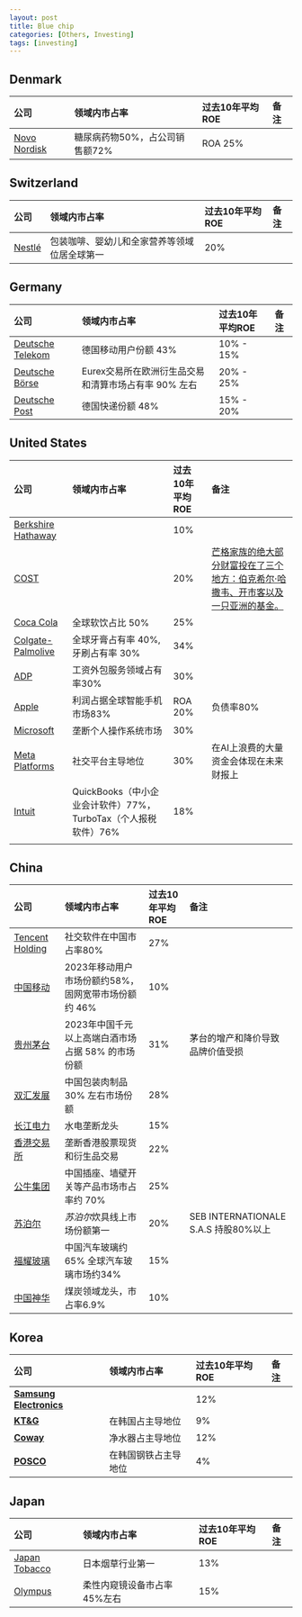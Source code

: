 ```yaml
---
layout: post
title: Blue chip
categories: [Others, Investing]
tags: [investing]
---
```




## Denmark

| 公司                                                         | 领域内市占率                   | 过去10年平均ROE | 备注 |
| :----------------------------------------------------------- | :----------------------------- | :-------------- | :--- |
| [Novo Nordisk](https://companiesmarketcap.com/novo-nordisk/pe-ratio/) | 糖尿病药物50%，占公司销售额72% | ROA 25%         |      |



## Switzerland

| 公司                                                     | 领域内市占率                                 | 过去10年平均ROE | 备注 |
| :------------------------------------------------------- | :------------------------------------------- | :-------------- | :--- |
| [Nestlé](https://companiesmarketcap.com/nestle/revenue/) | 包装咖啡、婴幼儿和全家营养等领域位居全球第一 | 20%             |      |



## Germany

| 公司                                                         | 领域内市占率                                         | 过去10年平均ROE | 备注 |
| :----------------------------------------------------------- | :--------------------------------------------------- | :-------------- | :--- |
| [Deutsche Telekom](https://companiesmarketcap.com/deutsche-telekom/pb-ratio/) | 德国移动用户份额 43%                                 | 10% - 15%       |      |
| [Deutsche Börse](https://companiesmarketcap.com/deutsche-boerse/pe-ratio/) | Eurex交易所在欧洲衍生品交易和清算市场占有率 90% 左右 | 20% - 25%       |      |
| [Deutsche Post](https://companiesmarketcap.com/deutsche-post/pe-ratio/) | 德国快递份额 48%                                     | 15% - 20%       |      |



## United States

| 公司                                                         | 领域内市占率                                                 | 过去10年平均ROE | 备注                                                         |
| :----------------------------------------------------------- | :----------------------------------------------------------- | :-------------- | :----------------------------------------------------------- |
| [Berkshire Hathaway](https://companiesmarketcap.com/berkshire-hathaway/pb-ratio/) |                                                              | 10%             |                                                              |
| [COST](https://companiesmarketcap.com/costco/pe-ratio/)      |                                                              | 20%             | [芒格家族的绝大部分财富投在了三个地方：伯克希尔·哈撒韦、开市客以及一只亚洲的基金。](https://an-cheon.github.io/posts/manggezhidao/) |
| [Coca Cola](https://companiesmarketcap.com/coca-cola/pe-ratio/) | 全球软饮占比 50%                                             | 25%             |                                                              |
| [Colgate-Palmolive](https://companiesmarketcap.com/colgate-palmolive/pe-ratio/) | 全球牙膏占有率 40%, 牙刷占有率 30%                           | 34%             |                                                              |
| [ADP](https://www.macrotrends.net/stocks/charts/ADP/adp/pe-ratio) | 工资外包服务领域占有率30%                                    | 30%             |                                                              |
| [Apple](https://www.macrotrends.net/stocks/charts/AAPL/apple/pe-ratio) | 利润占据全球智能手机市场83%                                  | ROA 20%         | 负债率80%                                                    |
| [Microsoft](https://companiesmarketcap.com/microsoft/pe-ratio/) | 垄断个人操作系统市场                                         | 30%             |                                                              |
| [Meta Platforms](https://www.macrotrends.net/stocks/charts/META/meta-platforms/roe) | 社交平台主导地位                                             | 30%             | 在AI上浪费的大量资金会体现在未来财报上                       |
| [Intuit](https://macrotrends.net/stocks/charts/INTU/intuit/price-book) | QuickBooks（中小企业会计软件）77%，TurboTax（个人报税软件）76% | 18%             |                                                              |
|                                                              |                                                              |                 |                                                              |



## China

| 公司                                                                                              | 领域内市占率                                 | 过去10年平均ROE | 备注 |
|:------------------------------------------------------------------------------------------------|:---------------------------------------|:-----------| :--- |
| [Tencent Holding](https://www.macrotrends.net/stocks/charts/TCEHY/tencent-holding/pe-ratio) | 社交软件在中国市占率80%                          | 27%        |  |
| [中国移动](https://eniu.com/gu/sh600941)                                                        | 2023年移动用户市场份额约58%，固网宽带市场份额约 46% | 10% |  |
| [贵州茅台](https://eniu.com/gu/sh600519/pe_ttm)                                                 | 2023年中国千元以上高端白酒市场占据 58% 的市场份额      | 31%    | 茅台的增产和降价导致品牌价值受损 |
| [双汇发展](https://eniu.com/gu/sz000895/pe_ttm)                                                 | 中国包装肉制品 30% 左右市场份额                 | 28%    |  |
| [长江电力](https://eniu.com/gu/sh600900/pe_ttm) | 水电垄断龙头 | 15% |  |
| [香港交易所](https://companiesmarketcap.com/hong-kong-exchanges-and-clearing/pe-ratio/) | 垄断香港股票现货和衍生品交易 | 22% | |
| [公牛集团](https://eniu.com/gu/sh603195/pe_ttm) | 中国插座、墙壁开关等产品市场市占率约 70% | 25% | |
| [苏泊尔](https://eniu.com/gu/sz002032/income#) | *苏泊尔*炊具线上市场份额第一 | 20% | SEB INTERNATIONALE S.A.S 持股80%以上 |
| [福耀玻璃](https://eniu.com/gu/sh600660) | 中国汽车玻璃约65% 全球汽车玻璃市场约34% | 15% | |
| [中国神华](https://eniu.com/gu/sh601088/roe) | 煤炭领域龙头，市占率6.9% | 10% | |



## Korea

| 公司                                                         | 领域内市占率         | 过去10年平均ROE | 备注 |
| :----------------------------------------------------------- | :------------------- | :-------------- | :--- |
| **[Samsung Electronics](https://companiesmarketcap.com/samsung/pb-ratio/)** |                      | 12%             |      |
| **[KT&G](https://companiesmarketcap.com/ktng-korea-tobacco/pe-ratio/)** | 在韩国占主导地位     | 9%              |      |
| **[Coway](https://companiesmarketcap.com/coway/pe-ratio/)**  | 净水器占主导地位     | 12%             |      |
| **[POSCO](https://companiesmarketcap.com/posco/pe-ratio/)**  | 在韩国钢铁占主导地位 | 4%              |      |



## Japan

| 公司                                                       | 领域内市占率                | 过去10年平均ROE | 备注 |
| :--------------------------------------------------------- | :-------------------------- | :-------------- | :--- |
| [Japan Tobacco](https://www.wisesheets.io/pe-ratio/2914.T) | 日本烟草行业第一            | 13%             |      |
| [Olympus](https://www.wisesheets.io/pe-ratio/7733.T)       | 柔性内窥镜设备市占率45%左右 | 15%             |      |



